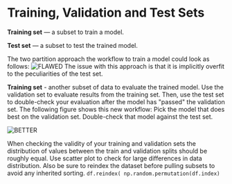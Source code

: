 # Training, Validation and Test Sets
**Training set** — a subset to train a model.

**Test set** — a subset to test the trained model.

The two partition approach the workflow to train a model could look as follows:
![FLAWED](https://developers.google.com/machine-learning/crash-course/images/WorkflowWithTestSet.svg)
The issue with this approach is that it is implicitly overfit to the peculiarities of the test set.

**Training set** - another subset of data to evaluate the trained model. Use the validation set to evaluate results from the training set. Then, use the test set to double-check your evaluation after the model has "passed" the validation set. The following figure shows this new workflow:
    Pick the model that does best on the validation set.
    Double-check that model against the test set.

   ![BETTER](https://developers.google.com/machine-learning/crash-course/images/WorkflowWithValidationSet.svg)

When checking the validity of your training and validation sets the distribution of values between the train and validation splits should be roughly equal. Use scatter plot to check for large differences in data distribution. Also be sure to reindex the dataset before pulling subsets to avoid any inherited sorting. `df.reindex(
  np.random.permutation(df.index)`